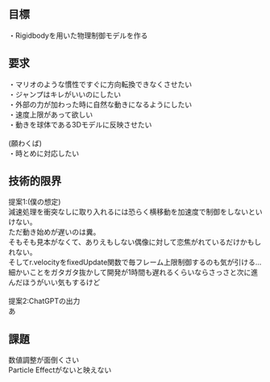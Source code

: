 ## 目標
・Rigidbodyを用いた物理制御モデルを作る<br>

## 要求
・マリオのような慣性ですぐに方向転換できなくさせたい<br>
・ジャンプはキレがいいのにしたい<br>
・外部の力が加わった時に自然な動きになるようにしたい<br>
・速度上限があって欲しい<br>
・動きを球体である3Dモデルに反映させたい<br>
<br>
(願わくば)<br>
・時とめに対応したい<br>

## 技術的限界

提案1:(僕の想定)  <br>
減速処理を衝突なしに取り入れるには恐らく横移動を加速度で制御をしないといけない。<br>
ただ動き始めが遅いのは糞。<br>
そもそも見本がなくて、ありえもしない偶像に対して恋焦がれているだけかもしれない。<br>
そしてr.velocityをfixedUpdate関数で毎フレーム上限制御するのも気が引ける...<br>
細かいことをガタガタ抜かして開発が1時間も遅れるくらいならさっさと次に進んだほうがいい気もするけど<br>
<br>
提案2:ChatGPTの出力 <br>
あ<br>

## 課題
数値調整が面倒くさい<br>
Particle Effectがないと映えない<br>

